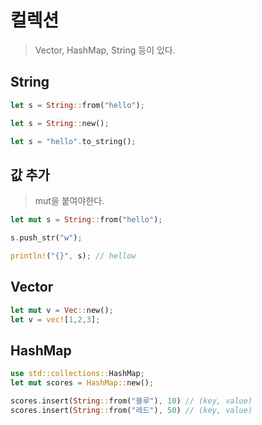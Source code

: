 # 컬렉션

> Vector, HashMap, String 등이 있다.

## String

```rs
let s = String::from("hello");

let s = String::new();

let s = "hello".to_string();
```

## 값 추가

> mut을 붙여야한다.

```rs
let mut s = String::from("hello");

s.push_str("w");

println!("{}", s); // hellow
```

## Vector

```rs
let mut v = Vec::new();
let v = vec![1,2,3];
```

## HashMap

```rs
use std::collections::HashMap;
let mut scores = HashMap::new();

scores.insert(String::from("블루"), 10) // (key, value)
scores.insert(String::from("레드"), 50) // (key, value)
```
